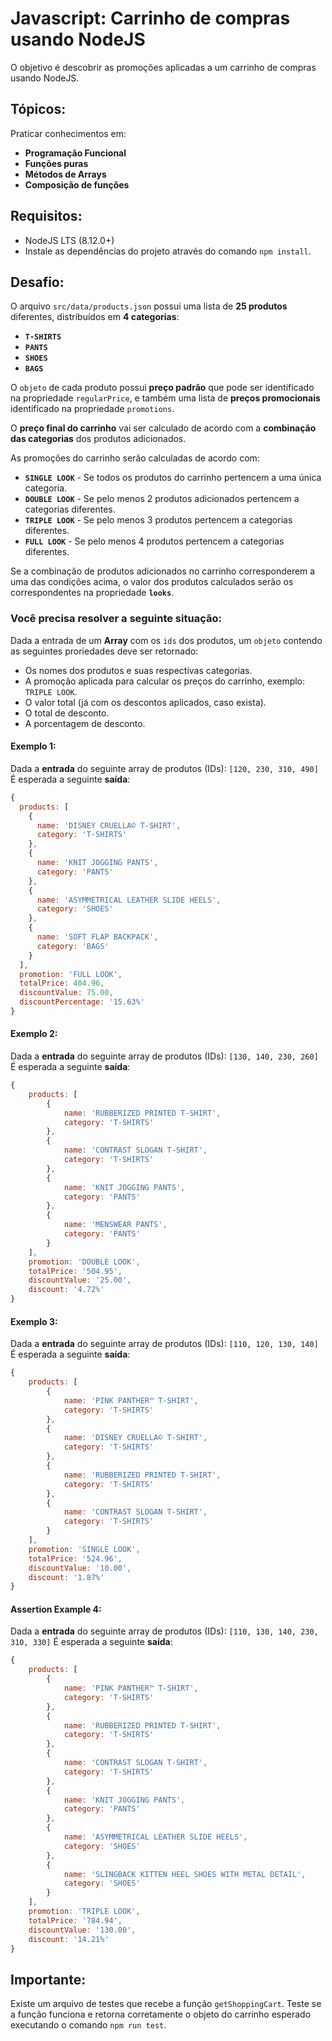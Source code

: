 # Javascript: Carrinho de compras usando NodeJS

O objetivo é descobrir as promoções aplicadas a um carrinho de compras usando NodeJS. 

## Tópicos:
Praticar conhecimentos em:
- **Programação Funcional**
- **Funções puras**
- **Métodos de Arrays**
- **Composição de funções**

## Requisitos:
- NodeJS LTS (8.12.0+)
- Instale as dependências do projeto através do comando `npm install`.

## Desafio:

O arquivo `src/data/products.json` possui uma lista de **25 produtos** diferentes,
distribuídos em **4 categorias**:

-  **`T-SHIRTS`**
-  **`PANTS`**
-  **`SHOES`**
-  **`BAGS`**

O `objeto` de cada produto possui **preço padrão** que pode ser identificado na propriedade `regularPrice`, e também  uma lista de **preços promocionais** identificado na propriedade `promotions`.

O **preço final do carrinho** vai ser calculado de acordo com a **combinação das categorias** dos produtos adicionados.

As promoções do carrinho serão calculadas de acordo com:
- **`SINGLE LOOK`** - Se todos os produtos do carrinho pertencem a uma única categoria.
- **`DOUBLE LOOK`** - Se pelo menos 2 produtos adicionados pertencem a categorias diferentes.
- **`TRIPLE LOOK`**  - Se pelo menos 3 produtos pertencem a categorias diferentes.
- **`FULL LOOK`** - Se pelo menos 4 produtos pertencem a categorias diferentes.

Se a combinação de produtos adicionados no carrinho corresponderem a uma das condições acima, o valor dos produtos calculados serão os correspondentes na propriedade **`looks`**.

### Você precisa resolver a seguinte situação:
Dada a entrada de um **Array** com os `ids` dos produtos, um `objeto` contendo as seguintes proriedades deve ser retornado:

 - Os nomes dos produtos e suas respectivas categorias.
 - A promoção aplicada para calcular os preços do carrinho, exemplo: `TRIPLE LOOK`.
 - O valor total (já com os descontos aplicados, caso exista).
 - O total de desconto.
 - A porcentagem de desconto.


#### Exemplo 1:

Dada a **entrada** do seguinte array de produtos (IDs): `[120, 230, 310, 490]`
É esperada a seguinte **saída**:
```javascript
{
  products: [
    {
      name: 'DISNEY CRUELLA© T-SHIRT',
      category: 'T-SHIRTS'
    },
    {
      name: 'KNIT JOGGING PANTS',
      category: 'PANTS'
    },
    {
      name: 'ASYMMETRICAL LEATHER SLIDE HEELS',
      category: 'SHOES'
    },
    {
      name: 'SOFT FLAP BACKPACK',
      category: 'BAGS'
    }
  ],
  promotion: 'FULL LOOK',
  totalPrice: 404.96,
  discountValue: 75.00,
  discountPercentage: '15.63%'
}
```


#### Exemplo 2:

Dada a **entrada** do seguinte array de produtos (IDs): `[130, 140, 230, 260]`
É esperada a seguinte **saída**:
```javascript
{
    products: [
		{
            name: 'RUBBERIZED PRINTED T-SHIRT',
            category: 'T-SHIRTS'
        },
		{
            name: 'CONTRAST SLOGAN T-SHIRT',
            category: 'T-SHIRTS'
        },
		{
            name: 'KNIT JOGGING PANTS',
            category: 'PANTS'
        },
		{
            name: 'MENSWEAR PANTS',
            category: 'PANTS'
        }
	],
    promotion: 'DOUBLE LOOK',
	totalPrice: '504.95',
	discountValue: '25.00',
	discount: '4.72%'
}
```


#### Exemplo 3:

Dada a **entrada** do seguinte array de produtos (IDs): `[110, 120, 130, 140]`
É esperada a seguinte **saída**:
```javascript
{
    products: [
        {
            name: 'PINK PANTHER™ T-SHIRT',
            category: 'T-SHIRTS'
        },
        {
            name: 'DISNEY CRUELLA© T-SHIRT',
            category: 'T-SHIRTS'
        },
        {
            name: 'RUBBERIZED PRINTED T-SHIRT',
            category: 'T-SHIRTS'
        },
        {
            name: 'CONTRAST SLOGAN T-SHIRT',
            category: 'T-SHIRTS'
        }
    ],
    promotion: 'SINGLE LOOK',
    totalPrice: '524.96',
    discountValue: '10.00',
    discount: '1.87%'
}
```


#### Assertion Example 4:

Dada a **entrada** do seguinte array de produtos (IDs): `[110, 130, 140, 230, 310, 330]`
É esperada a seguinte **saída**:
```javascript
{
    products: [
        {
            name: 'PINK PANTHER™ T-SHIRT',
            category: 'T-SHIRTS'
        },
        {
            name: 'RUBBERIZED PRINTED T-SHIRT',
            category: 'T-SHIRTS'
        },
        {
            name: 'CONTRAST SLOGAN T-SHIRT',
            category: 'T-SHIRTS'
        },
        {
            name: 'KNIT JOGGING PANTS',
            category: 'PANTS'
        },
        {
            name: 'ASYMMETRICAL LEATHER SLIDE HEELS',
            category: 'SHOES'
        },
        {
            name: 'SLINGBACK KITTEN HEEL SHOES WITH METAL DETAIL',
            category: 'SHOES'
        }
    ],
    promotion: 'TRIPLE LOOK',
    totalPrice: '784.94',
    discountValue: '130.00',
    discount: '14.21%'
}
```


## Importante:
Existe um arquivo de testes que recebe a função `getShoppingCart`. Teste se a função funciona e retorna corretamente o objeto do carrinho esperado executando o comando `npm run test`.

